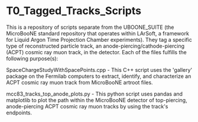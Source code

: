 # T0_Tagged_Tracks_Scripts
This is a repository of scripts separate from the UBOONE_SUITE (the MicroBooNE standard repository that operates within LArSoft, a framework for Liquid Argon Time Projection Chamber experiments).  They tag a specific type of reconstructed particle track, an anode-piercing/cathode-piercing (ACPT) cosmic ray muon track, in the detector. Each of the files fulfills the following purpose(s):

SpaceChargeStudyWithSpacePoints.cpp - This C++ script uses the 'gallery' package on the Fermilab computers to extract, identify, and characterize an ACPT cosmic ray muon track from MicroBooNE artroot files.

mcc83_tracks_top_anode_plots.py - This python script uses pandas and matplotlib to plot the path within the MicroBooNE detector of top-piercing, anode-piercing ACPT cosmic ray muon tracks by using the track's endpoints.
